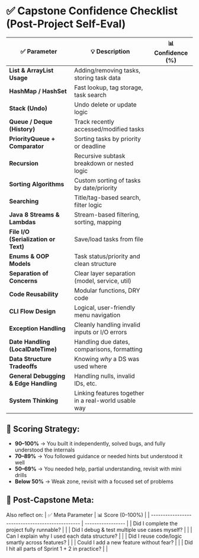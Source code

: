 # ✅ Capstone Confidence Checklist (Post-Project Self-Eval)
| ✅ Parameter                           | 💡 Description                                       | 📊 Confidence (%) |
| ------------------------------------- | ---------------------------------------------------- | ----------------- |
| **List & ArrayList Usage**            | Adding/removing tasks, storing task data             |                   |
| **HashMap / HashSet**                 | Fast lookup, tag storage, task search                |                   |
| **Stack (Undo)**                      | Undo delete or update logic                          |                   |
| **Queue / Deque (History)**           | Track recently accessed/modified tasks               |                   |
| **PriorityQueue + Comparator**        | Sorting tasks by priority or deadline                |                   |
| **Recursion**                         | Recursive subtask breakdown or nested logic          |                   |
| **Sorting Algorithms**                | Custom sorting of tasks by date/priority             |                   |
| **Searching**                         | Title/tag-based search, filter logic                 |                   |
| **Java 8 Streams & Lambdas**          | Stream-based filtering, sorting, mapping             |                   |
| **File I/O (Serialization or Text)**  | Save/load tasks from file                            |                   |
| **Enums & OOP Models**                | Task status/priority and clean structure             |                   |
| **Separation of Concerns**            | Clear layer separation (model, service, util)        |                   |
| **Code Reusability**                  | Modular functions, DRY code                          |                   |
| **CLI Flow Design**                   | Logical, user-friendly menu navigation               |                   |
| **Exception Handling**                | Cleanly handling invalid inputs or I/O errors        |                   |
| **Date Handling (LocalDateTime)**     | Handling due dates, comparisons, formatting          |                   |
| **Data Structure Tradeoffs**          | Knowing *why* a DS was used where                    |                   |
| **General Debugging & Edge Handling** | Handling nulls, invalid IDs, etc.                    |                   |
| **System Thinking**                   | Linking features together in a real-world usable way |                   |


## 🎯 Scoring Strategy:
* **90–100%** → You built it independently, solved bugs, and fully understood the internals
* **70–89%** → You followed guidance or needed hints but understood it well
* **50–69%** → You needed help, partial understanding, revisit with mini drills
* **Below 50%** → Weak zone, revisit with a focused set of problems


## 🧠 Post-Capstone Meta:
Also reflect on:
| ✅ Meta Parameter                                 | 📊 Score (0–100%) |
| ------------------------------------------------ | ----------------- |
| Did I complete the project fully runnable?       |                   |
| Did I debug & test multiple use cases myself?    |                   |
| Can I explain why I used each data structure?    |                   |
| Did I reuse code/logic smartly across features?  |                   |
| Could I add a new feature without fear?          |                   |
| Did I hit all parts of Sprint 1 + 2 in practice? |                   |
